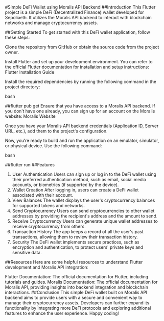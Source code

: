 #Simple DeFi Wallet using Moralis API Backend
##Introduction
This Flutter project is a simple DeFi (Decentralized Finance) wallet developed for Sepoliaeth. It utilizes the Moralis API backend to interact with blockchain networks and manage cryptocurrency assets.

##Getting Started
To get started with this DeFi wallet application, follow these steps:

Clone the repository from GitHub or obtain the source code from the project owner.

Install Flutter and set up your development environment. You can refer to the official Flutter documentation for installation and setup instructions: Flutter Installation Guide

Install the required dependencies by running the following command in the project directory:

bash

##flutter pub get
Ensure that you have access to a Moralis API backend. If you don't have one already, you can sign up for an account on the Moralis website: Moralis Website

Once you have your Moralis API backend credentials (Application ID, Server URL, etc.), add them to the project's configuration.

Now, you're ready to build and run the application on an emulator, simulator, or physical device. Use the following command:

bash


##flutter run
##Features
1. User Authentication
Users can sign up or log in to the DeFi wallet using their preferred authentication method, such as email, social media accounts, or biometrics (if supported by the device).
2. Wallet Creation
After logging in, users can create a DeFi wallet associated with their account.
3. View Balances
The wallet displays the user's cryptocurrency balances for supported tokens and networks.
4. Send Cryptocurrency
Users can send cryptocurrencies to other wallet addresses by providing the recipient's address and the amount to send.
5. Receive Cryptocurrency
Users can generate unique wallet addresses to receive cryptocurrency from others.
6. Transaction History
The app keeps a record of all the user's past transactions, allowing them to review their transaction history.
7. Security
The DeFi wallet implements secure practices, such as encryption and authentication, to protect users' private keys and sensitive data.

##Resources
Here are some helpful resources to understand Flutter development and Moralis API integration:

Flutter Documentation: The official documentation for Flutter, including tutorials and guides.
Moralis Documentation: The official documentation for Moralis API, providing insights into backend integration and blockchain interactions.
##Conclusion
This simple DeFi wallet built on Moralis API backend aims to provide users with a secure and convenient way to manage their cryptocurrency assets. Developers can further expand its functionality by integrating more DeFi protocols and exploring additional features to enhance the user experience. Happy coding!
